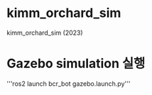 # kimm_orchard_sim
kimm_orchard_sim (2023)

# Gazebo simulation 실행
'''ros2 launch bcr_bot gazebo.launch.py'''
